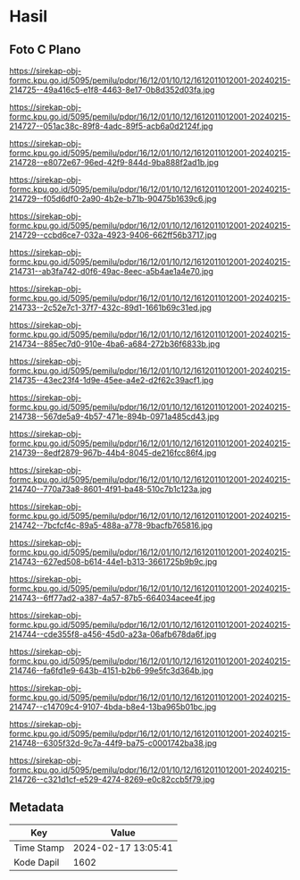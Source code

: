 # Hasil

## Foto C Plano

https://sirekap-obj-formc.kpu.go.id/5095/pemilu/pdpr/16/12/01/10/12/1612011012001-20240215-214725--49a416c5-e1f8-4463-8e17-0b8d352d03fa.jpg

https://sirekap-obj-formc.kpu.go.id/5095/pemilu/pdpr/16/12/01/10/12/1612011012001-20240215-214727--051ac38c-89f8-4adc-89f5-acb6a0d2124f.jpg

https://sirekap-obj-formc.kpu.go.id/5095/pemilu/pdpr/16/12/01/10/12/1612011012001-20240215-214728--e8072e67-96ed-42f9-844d-9ba888f2ad1b.jpg

https://sirekap-obj-formc.kpu.go.id/5095/pemilu/pdpr/16/12/01/10/12/1612011012001-20240215-214729--f05d6df0-2a90-4b2e-b71b-90475b1639c6.jpg

https://sirekap-obj-formc.kpu.go.id/5095/pemilu/pdpr/16/12/01/10/12/1612011012001-20240215-214729--ccbd6ce7-032a-4923-9406-662ff56b3717.jpg

https://sirekap-obj-formc.kpu.go.id/5095/pemilu/pdpr/16/12/01/10/12/1612011012001-20240215-214731--ab3fa742-d0f6-49ac-8eec-a5b4ae1a4e70.jpg

https://sirekap-obj-formc.kpu.go.id/5095/pemilu/pdpr/16/12/01/10/12/1612011012001-20240215-214733--2c52e7c1-37f7-432c-89d1-1661b69c31ed.jpg

https://sirekap-obj-formc.kpu.go.id/5095/pemilu/pdpr/16/12/01/10/12/1612011012001-20240215-214734--885ec7d0-910e-4ba6-a684-272b36f6833b.jpg

https://sirekap-obj-formc.kpu.go.id/5095/pemilu/pdpr/16/12/01/10/12/1612011012001-20240215-214735--43ec23f4-1d9e-45ee-a4e2-d2f62c39acf1.jpg

https://sirekap-obj-formc.kpu.go.id/5095/pemilu/pdpr/16/12/01/10/12/1612011012001-20240215-214738--567de5a9-4b57-471e-894b-0971a485cd43.jpg

https://sirekap-obj-formc.kpu.go.id/5095/pemilu/pdpr/16/12/01/10/12/1612011012001-20240215-214739--8edf2879-967b-44b4-8045-de216fcc86f4.jpg

https://sirekap-obj-formc.kpu.go.id/5095/pemilu/pdpr/16/12/01/10/12/1612011012001-20240215-214740--770a73a8-8601-4f91-ba48-510c7b1c123a.jpg

https://sirekap-obj-formc.kpu.go.id/5095/pemilu/pdpr/16/12/01/10/12/1612011012001-20240215-214742--7bcfcf4c-89a5-488a-a778-9bacfb765816.jpg

https://sirekap-obj-formc.kpu.go.id/5095/pemilu/pdpr/16/12/01/10/12/1612011012001-20240215-214743--627ed508-b614-44e1-b313-3661725b9b9c.jpg

https://sirekap-obj-formc.kpu.go.id/5095/pemilu/pdpr/16/12/01/10/12/1612011012001-20240215-214743--6ff77ad2-a387-4a57-87b5-664034acee4f.jpg

https://sirekap-obj-formc.kpu.go.id/5095/pemilu/pdpr/16/12/01/10/12/1612011012001-20240215-214744--cde355f8-a456-45d0-a23a-06afb678da6f.jpg

https://sirekap-obj-formc.kpu.go.id/5095/pemilu/pdpr/16/12/01/10/12/1612011012001-20240215-214746--fa6fd1e9-643b-4151-b2b6-99e5fc3d364b.jpg

https://sirekap-obj-formc.kpu.go.id/5095/pemilu/pdpr/16/12/01/10/12/1612011012001-20240215-214747--c14709c4-9107-4bda-b8e4-13ba965b01bc.jpg

https://sirekap-obj-formc.kpu.go.id/5095/pemilu/pdpr/16/12/01/10/12/1612011012001-20240215-214748--6305f32d-9c7a-44f9-ba75-c0001742ba38.jpg

https://sirekap-obj-formc.kpu.go.id/5095/pemilu/pdpr/16/12/01/10/12/1612011012001-20240215-214726--c321d1cf-e529-4274-8269-e0c82ccb5f79.jpg


## Metadata

| Key        | Value               |
| ---------- | ------------------- |
| Time Stamp | 2024-02-17 13:05:41 |
| Kode Dapil | 1602                |



